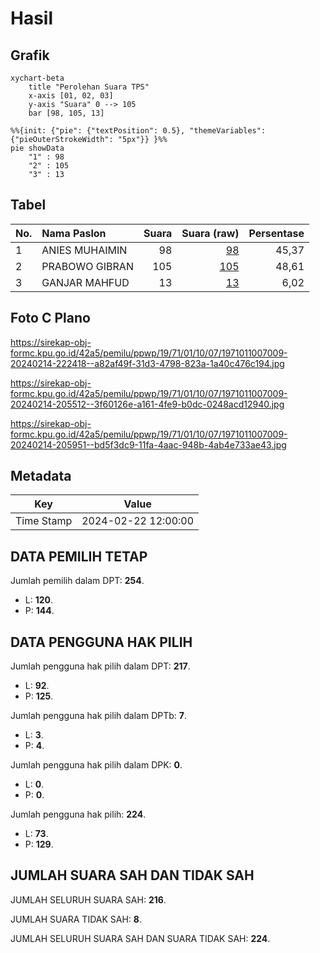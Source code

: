 # Hasil

## Grafik

```mermaid
xychart-beta
    title "Perolehan Suara TPS"
    x-axis [01, 02, 03]
    y-axis "Suara" 0 --> 105
    bar [98, 105, 13]
```

```mermaid
%%{init: {"pie": {"textPosition": 0.5}, "themeVariables": {"pieOuterStrokeWidth": "5px"}} }%%
pie showData
    "1" : 98
    "2" : 105
    "3" : 13
```

## Tabel

| No. | Nama Paslon    | Suara | Suara (raw) | Persentase |
|:--- |:-------------- | -----:| -----------:| ----------:|
| 1   | ANIES MUHAIMIN | 98    | [98][p-1]   | 45,37      |
| 2   | PRABOWO GIBRAN | 105   | [105][p-2]  | 48,61      |
| 3   | GANJAR MAHFUD  | 13    | [13][p-3]   | 6,02       |


[p-1]: https://github.com/gigit-pemilu/pemilu-2024-19-kepulauan-bangka-belitung/blob/main/pilpres/hitung-suara/sub/19-kepulauan-bangka-belitung/sub/71-kota-pangkal-pinang/sub/01-bukit-intan/sub/1007-air-itam/sub/009-tps/sub/paslon-1.txt
[p-2]: https://github.com/gigit-pemilu/pemilu-2024-19-kepulauan-bangka-belitung/blob/main/pilpres/hitung-suara/sub/19-kepulauan-bangka-belitung/sub/71-kota-pangkal-pinang/sub/01-bukit-intan/sub/1007-air-itam/sub/009-tps/sub/paslon-2.txt
[p-3]: https://github.com/gigit-pemilu/pemilu-2024-19-kepulauan-bangka-belitung/blob/main/pilpres/hitung-suara/sub/19-kepulauan-bangka-belitung/sub/71-kota-pangkal-pinang/sub/01-bukit-intan/sub/1007-air-itam/sub/009-tps/sub/paslon-3.txt

## Foto C Plano

https://sirekap-obj-formc.kpu.go.id/42a5/pemilu/ppwp/19/71/01/10/07/1971011007009-20240214-222418--a82af49f-31d3-4798-823a-1a40c476c194.jpg

https://sirekap-obj-formc.kpu.go.id/42a5/pemilu/ppwp/19/71/01/10/07/1971011007009-20240214-205512--3f60126e-a161-4fe9-b0dc-0248acd12940.jpg

https://sirekap-obj-formc.kpu.go.id/42a5/pemilu/ppwp/19/71/01/10/07/1971011007009-20240214-205951--bd5f3dc9-11fa-4aac-948b-4ab4e733ae43.jpg


## Metadata

| Key        | Value               |
| ---------- | ------------------- |
| Time Stamp | 2024-02-22 12:00:00 |


## DATA PEMILIH TETAP

Jumlah pemilih dalam DPT: **254**.
 * L: **120**.
 * P: **144**.

## DATA PENGGUNA HAK PILIH

Jumlah pengguna hak pilih dalam DPT: **217**.
 * L: **92**.
 * P: **125**.

Jumlah pengguna hak pilih dalam DPTb: **7**.
 * L: **3**.
 * P: **4**.

Jumlah pengguna hak pilih dalam DPK: **0**.
 * L: **0**.
 * P: **0**.

Jumlah pengguna hak pilih: **224**.
 * L: **73**.
 * P: **129**.

## JUMLAH SUARA SAH DAN TIDAK SAH

JUMLAH SELURUH SUARA SAH: **216**.

JUMLAH SUARA TIDAK SAH: **8**.

JUMLAH SELURUH SUARA SAH DAN SUARA TIDAK SAH: **224**.


